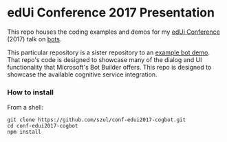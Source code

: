 # edUi Conference 2017 Presentation

This repo houses the coding examples and demos for my [edUi Conference](http://eduiconf.org) (2017) talk on [bots](http://eduiconf.org/sessions/building-bots-for-the-conversation-ui/).

This particular repository is a sister repository to an [example bot demo](https://github.com/szul/conf-edui2017-examplebot). That repo's code is designed to showcase many of the dialog and UI functionality that Microsoft's Bot Builder offers. This repo is designed to showcase the available cognitive service integration.

### How to install

From a shell:

```
git clone https://github.com/szul/conf-edui2017-cogbot.git
cd conf-edui2017-cogbot
npm install
```
